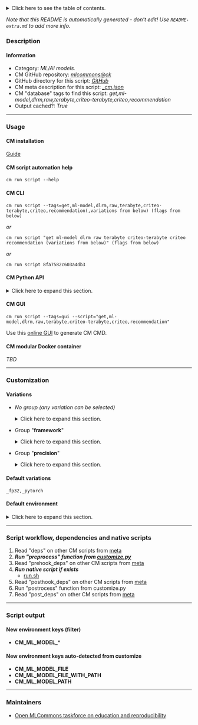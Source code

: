 <details>
<summary>Click here to see the table of contents.</summary>

* [Description](#description)
* [Information](#information)
* [Usage](#usage)
  * [ CM installation](#cm-installation)
  * [ CM script automation help](#cm-script-automation-help)
  * [ CM CLI](#cm-cli)
  * [ CM Python API](#cm-python-api)
  * [ CM GUI](#cm-gui)
  * [ CM modular Docker container](#cm-modular-docker-container)
* [Customization](#customization)
  * [ Variations](#variations)
  * [ Default environment](#default-environment)
* [Script workflow, dependencies and native scripts](#script-workflow-dependencies-and-native-scripts)
* [Script output](#script-output)
* [New environment keys (filter)](#new-environment-keys-(filter))
* [New environment keys auto-detected from customize](#new-environment-keys-auto-detected-from-customize)
* [Maintainers](#maintainers)

</details>

*Note that this README is automatically generated - don't edit! Use `README-extra.md` to add more info.*

### Description

#### Information

* Category: *ML/AI models.*
* CM GitHub repository: *[mlcommons@ck](https://github.com/mlcommons/ck/tree/master/cm-mlops)*
* GitHub directory for this script: *[GitHub](https://github.com/mlcommons/ck/tree/master/cm-mlops/script/get-ml-model-dlrm-terabyte)*
* CM meta description for this script: *[_cm.json](_cm.json)*
* CM "database" tags to find this script: *get,ml-model,dlrm,raw,terabyte,criteo-terabyte,criteo,recommendation*
* Output cached?: *True*
___
### Usage

#### CM installation

[Guide](https://github.com/mlcommons/ck/blob/master/docs/installation.md)

#### CM script automation help

```cm run script --help```

#### CM CLI

`cm run script --tags=get,ml-model,dlrm,raw,terabyte,criteo-terabyte,criteo,recommendation(,variations from below) (flags from below)`

*or*

`cm run script "get ml-model dlrm raw terabyte criteo-terabyte criteo recommendation (variations from below)" (flags from below)`

*or*

`cm run script 8fa7582c603a4db3`

#### CM Python API

<details>
<summary>Click here to expand this section.</summary>

```python

import cmind

r = cmind.access({'action':'run'
                  'automation':'script',
                  'tags':'get,ml-model,dlrm,raw,terabyte,criteo-terabyte,criteo,recommendation'
                  'out':'con',
                  ...
                  (other input keys for this script)
                  ...
                 })

if r['return']>0:
    print (r['error'])

```

</details>


#### CM GUI

```cm run script --tags=gui --script="get,ml-model,dlrm,raw,terabyte,criteo-terabyte,criteo,recommendation"```

Use this [online GUI](https://cKnowledge.org/cm-gui/?tags=get,ml-model,dlrm,raw,terabyte,criteo-terabyte,criteo,recommendation) to generate CM CMD.

#### CM modular Docker container

*TBD*

___
### Customization


#### Variations

  * *No group (any variation can be selected)*
    <details>
    <summary>Click here to expand this section.</summary>

    * `_debug`
      - Environment variables:
        - *CM_ML_MODEL_DEBUG*: `yes`
      - Workflow:
    * `_onnx,fp32`
      - Environment variables:
        - *CM_ML_MODEL_ACCURACY*: `0.8025`
        - *CM_PACKAGE_URL*: `https://dlrm.s3-us-west-1.amazonaws.com/models/tb00_40M.onnx.tar`
        - *CM_UNTAR*: `yes`
        - *CM_ML_MODEL_FILE*: `tb00_40M.onnx`
        - *CM_ML_MODEL_DLRM_MAX_INDEX_RANGE*: `40000000`
      - Workflow:
    * `_onnx,fp32,debug`
      - Environment variables:
        - *CM_ML_MODEL_ACCURACY*: `0.8107`
        - *CM_PACKAGE_URL*: `https://dlrm.s3-us-west-1.amazonaws.com/models/tb0875_10M.onnx.tar`
        - *CM_ML_MODEL_DLRM_MAX_INDEX_RANGE*: `10000000`
        - *CM_UNTAR*: `yes`
        - *CM_ML_MODEL_FILE*: `tb0875_10M.onnx`
      - Workflow:
    * `_pytorch,fp32`
      - Environment variables:
        - *CM_ML_MODEL_ACCURACY*: `0.8025`
        - *CM_PACKAGE_URL*: `https://dlrm.s3-us-west-1.amazonaws.com/models/tb00_40M.pt`
        - *CM_ML_MODEL_DLRM_MAX_INDEX_RANGE*: `40000000`
      - Workflow:
    * `_pytorch,fp32,debug`
      - Environment variables:
        - *CM_ML_MODEL_ACCURACY*: `0.8107`
        - *CM_PACKAGE_URL*: `https://dlrm.s3-us-west-1.amazonaws.com/models/tb0875_10M.pt`
        - *CM_ML_MODEL_DLRM_MAX_INDEX_RANGE*: `10000000`
      - Workflow:

    </details>


  * Group "**framework**"
    <details>
    <summary>Click here to expand this section.</summary>

    * `_onnx`
      - Environment variables:
        - *CM_ML_MODEL_FRAMEWORK*: `onnx`
      - Workflow:
    * **`_pytorch`** (default)
      - Environment variables:
        - *CM_ML_MODEL_FRAMEWORK*: `pytorch`
        - *CM_TMP_MODEL_ADDITIONAL_NAME*: `dlrm_terabyte.pytorch`
      - Workflow:

    </details>


  * Group "**precision**"
    <details>
    <summary>Click here to expand this section.</summary>

    * **`_fp32`** (default)
      - Environment variables:
        - *CM_ML_MODEL_INPUT_DATA_TYPES*: `fp32`
        - *CM_ML_MODEL_PRECISION*: `fp32`
        - *CM_ML_MODEL_WEIGHT_DATA_TYPES*: `fp32`
      - Workflow:

    </details>


#### Default variations

`_fp32,_pytorch`
#### Default environment

<details>
<summary>Click here to expand this section.</summary>

These keys can be updated via --env.KEY=VALUE or "env" dictionary in @input.json or using script flags.


</details>

___
### Script workflow, dependencies and native scripts

  1. Read "deps" on other CM scripts from [meta](https://github.com/mlcommons/ck/tree/master/cm-mlops/script/get-ml-model-dlrm-terabyte/_cm.json)
  1. ***Run "preprocess" function from [customize.py](https://github.com/mlcommons/ck/tree/master/cm-mlops/script/get-ml-model-dlrm-terabyte/customize.py)***
  1. Read "prehook_deps" on other CM scripts from [meta](https://github.com/mlcommons/ck/tree/master/cm-mlops/script/get-ml-model-dlrm-terabyte/_cm.json)
  1. ***Run native script if exists***
     * [run.sh](https://github.com/mlcommons/ck/tree/master/cm-mlops/script/get-ml-model-dlrm-terabyte/run.sh)
  1. Read "posthook_deps" on other CM scripts from [meta](https://github.com/mlcommons/ck/tree/master/cm-mlops/script/get-ml-model-dlrm-terabyte/_cm.json)
  1. Run "postrocess" function from customize.py
  1. Read "post_deps" on other CM scripts from [meta](https://github.com/mlcommons/ck/tree/master/cm-mlops/script/get-ml-model-dlrm-terabyte/_cm.json)
___
### Script output
#### New environment keys (filter)

* **CM_ML_MODEL_***
#### New environment keys auto-detected from customize

* **CM_ML_MODEL_FILE**
* **CM_ML_MODEL_FILE_WITH_PATH**
* **CM_ML_MODEL_PATH**
___
### Maintainers

* [Open MLCommons taskforce on education and reproducibility](https://github.com/mlcommons/ck/blob/master/docs/mlperf-education-workgroup.md)